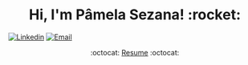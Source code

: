 <h1 align="center">Hi, I'm Pâmela Sezana! :rocket:</h1>

[![Linkedin](https://img.shields.io/badge/-LinkedIn-blue?style=flat&logo=Linkedin&logoColor=white&link=https://linkedin.com/in/pamelasezana/)](https://www.linkedin.com/in/p%C3%A2mela-sezana-7a8b4b1aa/)
[![Email](https://img.shields.io/badge/-Email-c14438?style=flat&logo=Gmail&logoColor=white&link=sezanapamela@gmail.com)](sezanapamela@gmail.com)
<p align="center"> :octocat: <a href="https://convertio.co/pt/download/6f746a855485b22f98518ed74b72490640bc58/">Resume</a> :octocat: </p>
